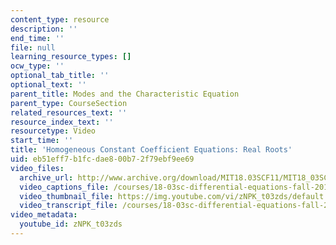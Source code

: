 ```yaml
---
content_type: resource
description: ''
end_time: ''
file: null
learning_resource_types: []
ocw_type: ''
optional_tab_title: ''
optional_text: ''
parent_title: Modes and the Characteristic Equation
parent_type: CourseSection
related_resources_text: ''
resource_index_text: ''
resourcetype: Video
start_time: ''
title: 'Homogeneous Constant Coefficient Equations: Real Roots'
uid: eb51eff7-b1fc-dae8-00b7-2f79ebf9ee69
video_files:
  archive_url: http://www.archive.org/download/MIT18.03SCF11/MIT18_03SC_110720_D4_300k.mp4
  video_captions_file: /courses/18-03sc-differential-equations-fall-2011/9a69f8215bfc55c588e993dc4cbbb8a7_zNPK_t03zds.vtt
  video_thumbnail_file: https://img.youtube.com/vi/zNPK_t03zds/default.jpg
  video_transcript_file: /courses/18-03sc-differential-equations-fall-2011/df79ab35264a3f91003c037472e15b3e_zNPK_t03zds.pdf
video_metadata:
  youtube_id: zNPK_t03zds
---
```

